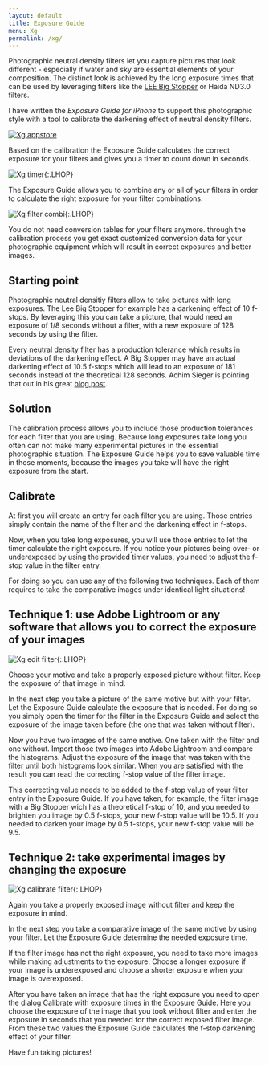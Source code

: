 ```yaml
---
layout: default
title: Exposure Guide
menu: Xg
permalink: /xg/
---
```

Photographic neutral density filters let you capture pictures that look different - especially if water and sky are essential elements of your composition. The distinct look is achieved by the long exposure times that can be used by leveraging filters like the [LEE Big Stopper](https://youtu.be/JYxc_G12ogM) or Haida ND3.0 filters. 

I have written the *Exposure Guide for iPhone* to support this photographic style with a tool to calibrate the darkening effect of neutral density filters. 

[![Xg appstore](/r/appstore.svg)](https://itunes.apple.com/app/exposure-guide/id816163933?mt=8&uo=4)

Based on the calibration the Exposure Guide calculates the correct exposure for your filters and gives you a timer to count down in seconds.

![Xg timer](/i/xg/xg_timer.jpg){:.LHOP}

The Exposure Guide allows you to combine any or all of your filters in order to calculate the right exposure for your filter combinations.

![Xg filter combi](/i/xg/xg_filter_combi.jpg){:.LHOP}

You do not need conversion tables for your filters anymore. through the calibration process you get exact customized conversion data for your photographic equipment which will result in correct exposures and better images.

Starting point
--
Photographic neutral densitiy filters allow to take pictures with long exposures. The Lee Big Stopper for example has a darkening effect of 10 f-stops. By leveraging this you can take a picture, that would need an exposure of 1/8 seconds without a filter, with a new exposure of 128 seconds by using the filter.

Every neutral density filter has a production tolerance which results in deviations of the darkening effect. A Big Stopper may have an actual darkening effect of 10.5 f-stops which will lead to an exposure of 181 seconds instead of the theoretical 128 seconds. Achim Sieger is pointing that out in his great [blog post](http://www.achim-sieger.de/en/exposure-calculation-for-the-lee-big-stopper/).

Solution
--
The calibration process allows you to include those production tolerances for each filter that you are using. Because long exposures take long you often can not make many experimental pictures in the essential photographic situation. The Exposure Guide helps you to save valuable time in those moments, because the images you take will have the right exposure from the start.

Calibrate
--
At first you will create an entry for each filter you are using. Those entries simply contain the name of the filter and the darkening effect in f-stops.

Now, when you take long exposures, you will use those entries to let the timer calculate the right exposure. If you notice your pictures being over- or underexposed by using the provided timer values, you need to adjust the f-stop value in the filter entry.

For doing so you can use any of the following two techniques. Each of them requires to take the comparative images under identical light situations!

Technique 1: use Adobe Lightroom or any software that allows you to correct the exposure of your images
--

![Xg edit filter](/i/xg/xg_edit_filter.jpg){:.LHOP}

Choose your motive and take a properly exposed picture without filter. Keep the exposure of that image in mind.

In the next step you take a picture of the same motive but with your filter. Let the Exposure Guide calculate the exposure that is needed. For doing so you simply open the timer for the filter in the Exposure Guide and select the exposure of the image taken before (the one that was taken without filter).

Now you have two images of the same motive. One taken with the filter and one without. Import those two images into Adobe Lightroom and compare the histograms. Adjust the exposure of the image that was taken with the filter until both histograms look similar. When you are satisfied with the result you can read the correcting f-stop value of the filter image.

This correcting value needs to be added to the f-stop value of your filter entry in the Exposure Guide. If you have taken, for example, the filter image with a Big Stopper wich has a theoretical f-stop of 10, and you needed to brighten you image by 0.5 f-stops, your new f-stop value will be 10.5. If you needed to darken your image by 0.5 f-stops, your new f-stop value will be 9.5.

Technique 2: take experimental images by changing the exposure
--

![Xg calibrate filter](/i/xg/xg_calibrate_filter.jpg){:.LHOP}

Again you take a properly exposed image without filter and keep the exposure in mind.

In the next step you take a comparative image of the same motive by using your filter. Let the Exposure Guide determine the needed exposure time.

If the filter image has not the right exposure, you need to take more images while making adjustments to the exposure. Choose a longer exposure if your image is underexposed and choose a shorter exposure when your image is overexposed.

After you have taken an image that has the right exposure you need to open the dialog Calibrate with exposure times in the Exposure Guide. Here you choose the exposure of the image that you took without filter and enter the exposure in seconds that you needed for the correct exposed filter image. From these two values the Exposure Guide calculates the f-stop darkening effect of your filter. 

Have fun taking pictures!
